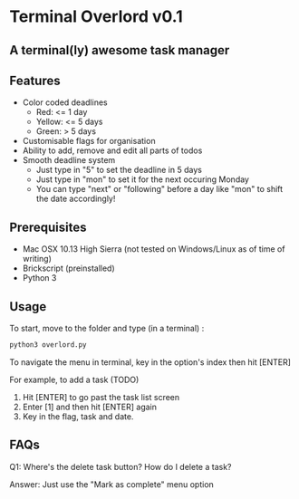 # Terminal Overlord v0.1
## A terminal(ly) awesome task manager

## Features
* Color coded deadlines
	* Red: <= 1 day
	* Yellow: <= 5 days
	* Green: > 5 days
* Customisable flags for organisation
* Ability to add, remove and edit all parts of todos
* Smooth deadline system
	* Just type in "5" to set the deadline in 5 days
	* Just type in "mon" to set it for the next occuring Monday
	* You can type "next" or "following" before a day like "mon" to shift the date accordingly!
	
## Prerequisites
* Mac OSX 10.13 High Sierra (not tested on Windows/Linux as of time of writing)
* Brickscript (preinstalled)
* Python 3

## Usage
To start, move to the folder and type (in a terminal) :
```bash
python3 overlord.py
```

To navigate the menu in terminal, key in the option's index then hit [ENTER]

For example, to add a task (TODO)
1. Hit [ENTER] to go past the task list screen
2. Enter [1] and then hit [ENTER] again
3. Key in the flag, task and date.

## FAQs
Q1: Where's the delete task button? How do I delete a task?

Answer: Just use the "Mark as complete" menu option
